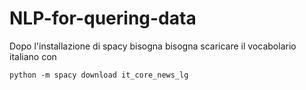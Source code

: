 # NLP-for-quering-data

Dopo l'installazione di spacy bisogna bisogna scaricare il vocabolario italiano con

```
python -m spacy download it_core_news_lg
```


